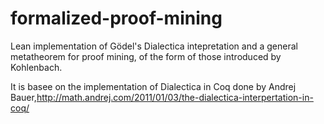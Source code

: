 # formalized-proof-mining
Lean implementation of Gödel's Dialectica intepretation and a general metatheorem for proof mining, of the form of those introduced by Kohlenbach.


It is basee on the implementation of Dialectica in Coq done by Andrej Bauer,http://math.andrej.com/2011/01/03/the-dialectica-interpertation-in-coq/ 

